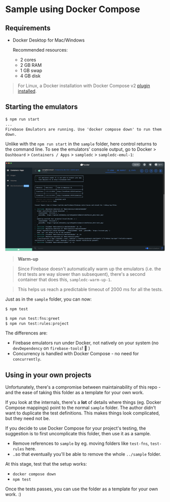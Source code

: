 # Sample using Docker Compose

## Requirements

- Docker Desktop for Mac/Windows

	Recommended resources:
	
	- 2 cores
	- 2 GB RAM
	- 1 GB swap
	- 4 GB disk

>For Linux, a Docker installation with Docker Compose v2 [plugin installed](https://docs.docker.com/compose/cli-command/#install-on-linux).


## Starting the emulators

```
$ npm run start
...
Firebase Emulators are running. Use 'docker compose down' to run them down.
```

Unlike with the `npm run start` in the `sample` folder, here control returns to the command line. To see the emulators' console output, go to Docker > `Dashboard` > `Containers / Apps` > `sampledc` > `sampledc-emul-1`:

![](.images/dc-sample-console.png)

>**Warm-up**

>Since Firebase doesn't automatically warm up the emulators (i.e. the first tests are way slower than subsequent), there's a second container that does this, `sampledc-warm-up-1`.

>This helps us reach a predictable timeout of 2000 ms for all the tests.

Just as in the `sample` folder, you can now:

```
$ npm test
```

```
$ npm run test:fns:greet
$ npm run test:rules:project
```

The differences are:

- Firebase emulators run under Docker, not natively on your system (no `devDependency` on `firebase-tools`! 🥳 )
- Concurrency is handled with Docker Compose - no need for `concurrently`.

## Using in your own projects

Unfortunately, there's a compromise between maintainability of this repo - and the ease of taking this folder as a template for your own work.

If you look at the internals, there's a **lot** of details where things (eg. Docker Compose mappings) point to the normal `sample` folder. The author didn't want to duplicate the test definitions. This makes things look complicated, but they need not be.

If you decide to use Docker Compose for your project's testing, the suggestion is to first uncomplicate this folder, then use it as a sample.

- Remove references to `sample` by eg. moving folders like `test-fns`, `test-rules` here.
- ..so that eventually you'll be able to remove the whole `../sample` folder.

At this stage, test that the setup works:

- `docker compose down`
- `npm test`

Once the tests passes, you can use the folder as a template for your own work. :)

